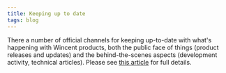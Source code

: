 ```yaml
---
title: Keeping up to date
tags: blog
---
```


There a number of official channels for keeping up-to-date with what's happening with Wincent products, both the public face of things (product releases and updates) and the behind-the-scenes aspects (development activity, technical articles). Please see [this article](http://typechecked.net/a/about/wincent/weblog/archives/2006/09/keeping_up_to_d.php) for full details.

